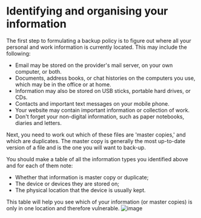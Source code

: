 [Title]: # (Identifying and organising your information)
[Difficulty]: # (Avanzado)
[Order]: # (0)

# Identifying and organising your information

The first step to formulating a backup policy is to figure out where all your personal and work information is currently located. This may include the following:

*   Email may be stored on the provider's mail server, on your own computer, or both.
*   Documents, address books, or chat histories on the computers you use, which may be in the office or at home.
*   Information may also be stored on USB sticks, portable hard drives, or CDs.
*   Contacts and important text messages on your mobile phone.
*   Your website may contain important information or collection of work.
*   Don't forget your non-digital information, such as paper notebooks, diaries and letters.

Next, you need to work out which of these files are 'master copies,' and which are duplicates. The master copy is generally the most up-to-date version of a file and is the one you will want to back-up.

You should make a table of all the information types you identified above and for each of them note:

*   Whether that information is master copy or duplicate;
*   The device or devices they are stored on;
*   The physical location that the device is usually kept.

This table will help you see which of your information (or master copies) is only in one location and therefore vulnerable.
![image](backing1.png)